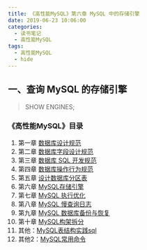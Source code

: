 ```yaml
---
title: 《高性能MySQL》第六章 MySQL 中的存储引擎
date: 2019-06-23 10:06:00
categories:
  - 读书笔记
  - 高性能MySQL
tags:
  - 高性能MySQL
  - hide
---
```


## 一、查询 MySQL 的存储引擎

> SHOW ENGINES;

### 《高性能MySQL》目录

1. 第一章 [数据库设计规范](/2019/06/23/读书笔记/《高性能MySQL》/1.数据库设计规范/index.html)
2. 第二章 [数据库字段设计规范](/2019/06/22/读书笔记/《高性能MySQL》/2.数据库字段设计规范/index.html)
3. 第三章 [数据库 SQL 开发规范](/2019/06/21/读书笔记/《高性能MySQL》/3.数据库SQL开发规范/index.html)
4. 第四章 [数据库操作行为规范](/2019/06/20/读书笔记/《高性能MySQL》/4.数据库操作行为规范/index.html)
5. 第五章 [设计数据库分区表](/2019/06/19/读书笔记/《高性能MySQL》/5.设计数据库分区表/index.html)
6. 第六章 [MySQL存储引擎](/2019/06/18/读书笔记/《高性能MySQL》/6.MySQL存储引擎/index.html)
7. 第七章 [MySQL 执行优化](/2019/06/17/读书笔记/《高性能MySQL》/7.MySQL执行计划优化/index.html)
8. 第八章 [MySQL 慢查询日志](/2019/06/16/读书笔记/《高性能MySQL》/8.MySQL慢查日志/index.html)
9. 第九章 [MySQL 数据库备份与恢复](/2019/06/15/读书笔记/《高性能MySQL》/9.数据库备份/index.html)
10. 第十章 [MySQL构架拆分](/2019/06/14/读书笔记/《高性能MySQL》/10.MySQL架构拆分/index.html)
11. 其他：[MySQL表结构实践sql](/2019/06/12/读书笔记/《高性能MySQL》/20.数据库表结构实践/index.html)
12. 其他2：[MySQL常用命令](/2019/06/13/读书笔记/《高性能MySQL》/11.MySQL常用命令/index.html)

